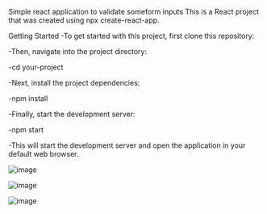 Simple react application to validate someform inputs
This is a React project that was created using npx create-react-app.

Getting Started
-To get started with this project, first clone this repository:

-Then, navigate into the project directory:

-cd your-project

-Next, install the project dependencies:

-npm install

-Finally, start the development server:

-npm start

-This will start the development server and open the application in your default web browser.

![image](https://user-images.githubusercontent.com/108655042/229096325-4c96cd88-96f6-4f4d-870a-47a9f8d7695c.png)

![image](https://user-images.githubusercontent.com/108655042/229101411-afe29aeb-8d1b-4f0c-9499-8c4e1e40bfed.png)

![image](https://user-images.githubusercontent.com/108655042/229101633-3cfbf532-afa7-42bc-a653-64d62237445d.png)


